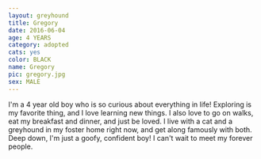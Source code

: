 ```yaml
---
layout: greyhound
title: Gregory
date: 2016-06-04
age: 4 YEARS
category: adopted
cats: yes
color: BLACK
name: Gregory
pic: gregory.jpg
sex: MALE
---
```


I'm a 4 year old boy who is so curious about everything in life! Exploring is my favorite thing, and I love learning new things. I also love to go on walks, eat my breakfast and dinner, and just be loved. I live with a cat and a greyhound in my foster home right now, and get along famously with both. Deep down, I'm just a goofy, confident boy! I can't wait to meet my forever people. 
